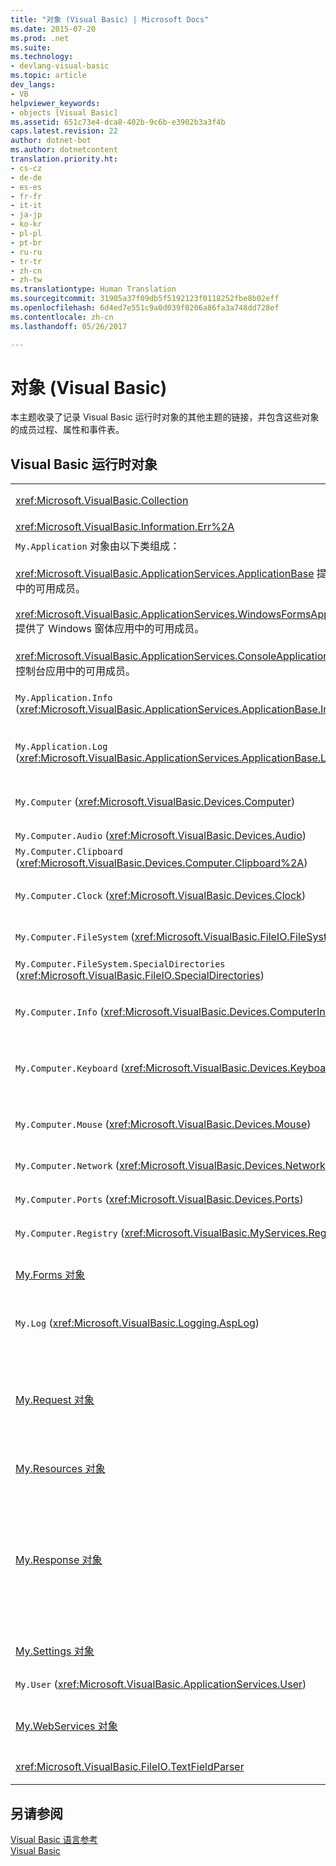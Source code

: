 ```yaml
---
title: "对象 (Visual Basic) | Microsoft Docs"
ms.date: 2015-07-20
ms.prod: .net
ms.suite: 
ms.technology:
- devlang-visual-basic
ms.topic: article
dev_langs:
- VB
helpviewer_keywords:
- objects [Visual Basic]
ms.assetid: 651c73e4-dca8-402b-9c6b-e3902b3a3f4b
caps.latest.revision: 22
author: dotnet-bot
ms.author: dotnetcontent
translation.priority.ht:
- cs-cz
- de-de
- es-es
- fr-fr
- it-it
- ja-jp
- ko-kr
- pl-pl
- pt-br
- ru-ru
- tr-tr
- zh-cn
- zh-tw
ms.translationtype: Human Translation
ms.sourcegitcommit: 31905a37f09db5f5192123f0118252fbe8b02eff
ms.openlocfilehash: 6d4ed7e551c9a0d039f0206a86fa3a748dd728ef
ms.contentlocale: zh-cn
ms.lasthandoff: 05/26/2017

---
```

<a id="objects-visual-basic" class="xliff"></a>

# 对象 (Visual Basic)
本主题收录了记录 Visual Basic 运行时对象的其他主题的链接，并包含这些对象的成员过程、属性和事件表。  
  
<a id="visual-basic-run-time-objects" class="xliff"></a>

## Visual Basic 运行时对象  
  
|||  
|---|---|  
|<xref:Microsoft.VisualBasic.Collection>|提供了一种便捷方式，将相关的一组项视为一个对象。|  
|<xref:Microsoft.VisualBasic.Information.Err%2A>|包含运行时错误的相关信息。|  
|`My.Application` 对象由以下类组成：<br /><br /> <xref:Microsoft.VisualBasic.ApplicationServices.ApplicationBase> 提供了所有项目中的可用成员。<br /><br /> <xref:Microsoft.VisualBasic.ApplicationServices.WindowsFormsApplicationBase> 提供了 Windows 窗体应用中的可用成员。<br /><br /> <xref:Microsoft.VisualBasic.ApplicationServices.ConsoleApplicationBase> 提供了控制台应用中的可用成员。|提供了仅与当前应用或 DLL 相关联的数据。 无法使用 `My.Application` 更改任何系统级信息。<br /><br /> 一些成员仅对 Windows 窗体应用或控制台应用可用。|  
|`My.Application.Info` (<xref:Microsoft.VisualBasic.ApplicationServices.ApplicationBase.Info%2A>)|提供了用于获取应用信息（如版本号、说明、已加载程序集等）的属性。|  
|`My.Application.Log` (<xref:Microsoft.VisualBasic.ApplicationServices.ApplicationBase.Log%2A>)|提供属性和方法来将事件和异常信息写入应用程序的日志侦听器。|  
|`My.Computer` (<xref:Microsoft.VisualBasic.Devices.Computer>)|提供了用于操控计算机组件（如音频、时钟、键盘、文件系统等）的属性。|  
|`My.Computer.Audio` (<xref:Microsoft.VisualBasic.Devices.Audio>)|提供了用于播放音频的方法。|  
|`My.Computer.Clipboard` (<xref:Microsoft.VisualBasic.Devices.Computer.Clipboard%2A>)|提供了用于操控剪贴板的方法。|  
|`My.Computer.Clock` (<xref:Microsoft.VisualBasic.Devices.Clock>)|提供了用于从系统时钟访问当前本地时间和协调世界时（相当于格林威治标准时间）的属性。|  
|`My.Computer.FileSystem` (<xref:Microsoft.VisualBasic.FileIO.FileSystem>)|提供了用于处理驱动器、文件和目录的属性和方法。|  
|`My.Computer.FileSystem.SpecialDirectories` (<xref:Microsoft.VisualBasic.FileIO.SpecialDirectories>)|提供了用于访问经常引用的目录的属性。|  
|`My.Computer.Info` (<xref:Microsoft.VisualBasic.Devices.ComputerInfo>)|提供了用于获取计算机内存、已加载程序集、名称和操作系统相关信息的属性。|  
|`My.Computer.Keyboard` (<xref:Microsoft.VisualBasic.Devices.Keyboard>)|提供了用于访问键盘当前状态（如当前按下了哪些键）的属性，并提供了用于将击键发送到活动窗口的方法。|  
|`My.Computer.Mouse` (<xref:Microsoft.VisualBasic.Devices.Mouse>)|提供了用于获取本地计算机上安装的鼠标的格式和配置信息的属性。|  
|`My.Computer.Network` (<xref:Microsoft.VisualBasic.Devices.Network>)|提供了用于与计算机连接的网络进行交互的属性、事件和方法。|  
|`My.Computer.Ports` (<xref:Microsoft.VisualBasic.Devices.Ports>)|提供了用于访问计算机的串行端口的属性和方法。|  
|`My.Computer.Registry` (<xref:Microsoft.VisualBasic.MyServices.RegistryProxy>)|提供了用于操控注册表的属性和方法。|  
|[My.Forms 对象](../../../visual-basic/language-reference/objects/my-forms-object.md)|提供了用于访问当前项目中声明的每个 Windows 窗体实例的属性。|  
|`My.Log` (<xref:Microsoft.VisualBasic.Logging.AspLog>)|提供了用于将事件和异常信息写入 Web 应用的应用日志侦听器的属性和方法。|  
|[My.Request 对象](../../../visual-basic/language-reference/objects/my-request-object.md)|获取所请求的页面的 <xref:System.Web.HttpRequest> 对象。 `My.Request` 对象包含当前 HTTP 请求的相关信息。<br /><br /> `My.Request` 对象仅适用于 [!INCLUDE[vstecasp](~/includes/vstecasp-md.md)] 应用。|  
|[My.Resources 对象](../../../visual-basic/language-reference/objects/my-resources-object.md)|提供了用于访问应用资源的属性和类。|  
|[My.Response 对象](../../../visual-basic/language-reference/objects/my-response-object.md)|获取与 <xref:System.Web.HttpResponse> 关联的 <xref:System.Web.UI.Page> 对象。 使用此对象，可以将 HTTP 响应数据发送到客户端，并包含此响应的相关信息。<br /><br /> `My.Response` 对象仅适用于 [!INCLUDE[vstecasp](~/includes/vstecasp-md.md)] 应用。|  
|[My.Settings 对象](../../../visual-basic/language-reference/objects/my-settings-object.md)|提供了用于访问应用设置的属性和方法。|  
|`My.User` (<xref:Microsoft.VisualBasic.ApplicationServices.User>)|提供了对当前用户信息的访问权限。|  
|[My.WebServices 对象](../../../visual-basic/language-reference/objects/my-webservices-object.md)|提供了用于创建和访问当前项目引用的每个 Web 服务实例的属性。|  
|<xref:Microsoft.VisualBasic.FileIO.TextFieldParser>|提供分析结构化文本文件的方法和属性。|  
  
<a id="see-also" class="xliff"></a>

## 另请参阅  
 [Visual Basic 语言参考](../../../visual-basic/language-reference/index.md)   
 [Visual Basic](../../../visual-basic/index.md)
